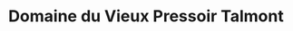 ---
title: "Domaine du Vieux Pressoir Talmont"
url: /talmont-saint-hilaire/domaine-du-vieux-pressoir-talmont/
shop: Wein
---